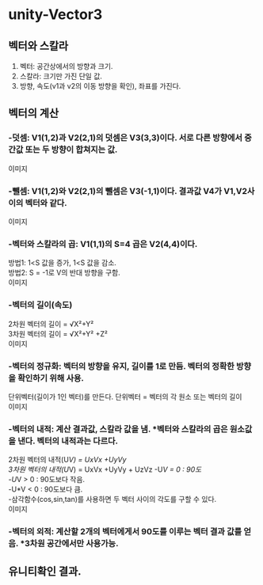 # unity-Vector3

## 벡터와 스칼라   
1. 벡터: 공간상에서의 방향과 크기.   
2. 스칼라: 크기만 가진 단일 값.   
3. 방향, 속도(v1과 v2의 이동 방향을 확인), 좌표를 가진다.   

## 벡터의 계산   
### -덧셈: V1(1,2)과 V2(2,1)의 덧셈은 V3(3,3)이다. 서로 다른 방향에서 중간값 또는 두 방향이 합쳐지는 값. 
이미지


### -뺄셈: V1(1,2)와 V2(2,1)의 뺄셈은 V3(-1,1)이다. 결과값 V4가 V1,V2사이의 벡터와 같다.    
이미지


### -벡터와 스칼라의 곱: V1(1,1)의 S=4 곱은 V2(4,4)이다.    
방법1: 1<S 값을 증가, 1<S 값을 감소.   
방법2: S = -1로 V의 반대 방향을 구함.   
이미지


### -벡터의 길이(속도)   
2차원 벡터의 길이 = √X²+Y²   
3차원 벡터의 길이 = √X²+Y² +Z²   
이미지


### -벡터의 정규화: 벡터의 방향을 유지, 길이를 1로 만듬. 벡터의 정확한 방향을 확인하기 위해 사용.   
단위벡터(길이가 1인 벡터)를 만든다. 단위벡터 = 벡터의 각 원소 또는 벡터의 길이   
이미지

### -벡터의 내적: 계산 결과값, 스칼라 값을 냄. *벡터와 스칼라의 곱은 원소값을 낸다. 벡터의 내적과는 다르다.   
2차원 벡터의 내적(U*V) = UxVx +UyVy   
3차원 벡터의 내적(U*V) = UxVx +UyVy + UzVz
-U*V = 0 : 90도   
-U*V > 0 : 90도보다 작음.   
-U*V < 0 : 90도보다 큼.   
-삼각함수(cos,sin,tan)를 사용하면 두 벡터 사이의 각도를 구할 수 있다.   
이미지


### -벡터의 외적: 계산할 2개의 벡터에게서 90도를 이루는 벡터 결과 값를 얻음.   *3차원 공간에서만 사용가능.   

## 유니티확인 결과.




